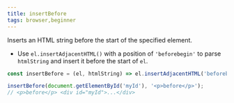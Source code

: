```yaml
---
title: insertBefore
tags: browser,beginner
---
```


Inserts an HTML string before the start of the specified element.

- Use `el.insertAdjacentHTML()` with a position of `'beforebegin'` to parse `htmlString` and insert it before the start of `el`.

```js
const insertBefore = (el, htmlString) => el.insertAdjacentHTML('beforebegin', htmlString);
```

```js
insertBefore(document.getElementById('myId'), '<p>before</p>');
// <p>before</p> <div id="myId">...</div>
```
